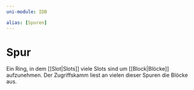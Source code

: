 ```yaml
---
uni-module: IDB

alias: [Spuren]
---
```


# Spur

Ein Ring, in dem [[Slot|Slots]] viele Slots sind um [[Block|Blöcke]] aufzunehmen. Der Zugriffskamm liest an vielen dieser Spuren die Blöcke aus.
